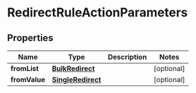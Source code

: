 

# RedirectRuleActionParameters


## Properties

| Name | Type | Description | Notes |
|------------ | ------------- | ------------- | -------------|
|**fromList** | [**BulkRedirect**](BulkRedirect.md) |  |  [optional] |
|**fromValue** | [**SingleRedirect**](SingleRedirect.md) |  |  [optional] |



